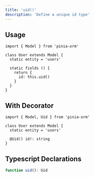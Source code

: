 ```yaml
---
title: 'uid()'
description: 'Define a unique id type'
---
```


## Usage

````js[User.js]
import { Model } from 'pinia-orm'

class User extends Model {
  static entity = 'users'

  static fields () {
    return {
      id: this.uid()
    }
  }
}
````

## With Decorator

````ts[User.ts]
import { Model, Uid } from 'pinia-orm'

class User extends Model {
  static entity = 'users'
  
  @Uid() id!: string
}
````

## Typescript Declarations

````ts
function uid(): Uid
````
